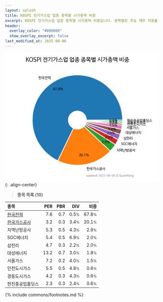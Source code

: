 ```yaml
---
layout: splash
title: KOSPI 전기가스업 업종 종목별 시가총액 비중
excerpt: KOSPI 전기가스업 업종 종목별 시가총액 비중입니다. 종목별로 주요 재무 지표를 함께 표시합니다.
header:
  overlay_color: "#800000"
  show_overlay_excerpt: false
last_modified_at: 2025-08-06
---
```



![KOSPI 전기가스업 업종 종목별 시가총액 비중](/stats/sector/images/kospi_업종_전기가스업_종목.png){: .align-center}


> **종목 목록 (10)**<a id="list"></a>

| **종목** | **PER** | **PBR** | **DIV** | **비중** |
| :------- | ------: | ------: | ------: | -------: |
| [한국전력](/015760/) | 7.6 | 0.7 | 0.5<small>%</small> | 67.8<small>%</small> |
| [한국가스공사](/036460/) | 3.2 | 0.3 | 3.4<small>%</small> | 20.1<small>%</small> |
| 지역난방공사 | 5.3 | 0.5 | 4.3<small>%</small> | 2.9<small>%</small> |
| SGC에너지 | 5.4 | 0.5 | 6.9<small>%</small> | 2.0<small>%</small> |
| 삼천리 | 4.7 | 0.3 | 2.2<small>%</small> | 2.0<small>%</small> |
| 대성에너지 | 13.2 | 0.7 | 3.0<small>%</small> | 1.8<small>%</small> |
| 서울가스 | 7.2 | 0.2 | 4.0<small>%</small> | 1.5<small>%</small> |
| 인천도시가스 | 5.5 | 0.5 | 4.8<small>%</small> | 0.6<small>%</small> |
| 경동도시가스 | 4.2 | 0.3 | 4.3<small>%</small> | 0.6<small>%</small> |
| 한진중공업홀딩스 | 2.3 | 0.3 | 2.4<small>%</small> | 0.6<small>%</small> |

{% include commons/footnotes.md %}